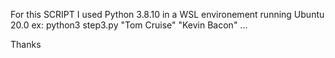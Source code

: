 For this SCRIPT I used Python 3.8.10 in a WSL environement running Ubuntu 20.0
ex: python3 step3.py "Tom Cruise" "Kevin Bacon" ...


Thanks